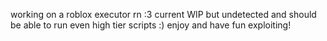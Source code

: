 working on a roblox executor rn :3
current WIP but undetected and should be able to run even high tier scripts :)
enjoy and have fun exploiting!
